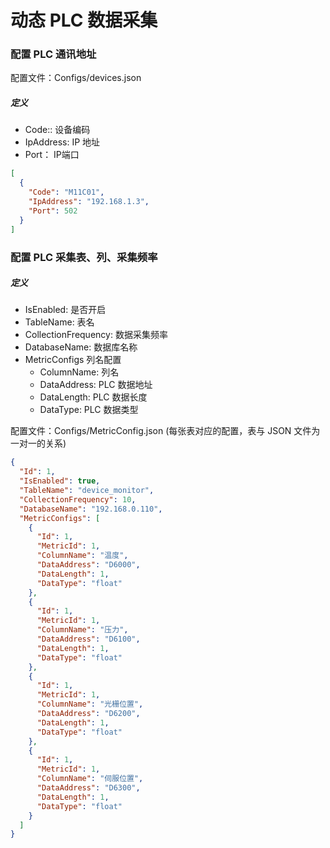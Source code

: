 # 动态 PLC 数据采集

### 配置 PLC 通讯地址

配置文件：Configs/devices.json
##### 定义
- Code:: 设备编码
- IpAddress: IP 地址
- Port： IP端口

```json
[
  {
    "Code": "M11C01",
    "IpAddress": "192.168.1.3",
    "Port": 502
  }
]
```

### 配置 PLC 采集表、列、采集频率

##### 定义

- IsEnabled: 是否开启
- TableName: 表名
- CollectionFrequency: 数据采集频率
- DatabaseName: 数据库名称
- MetricConfigs 列名配置
  - ColumnName: 列名
  - DataAddress: PLC 数据地址
  - DataLength: PLC 数据长度
  - DataType: PLC 数据类型


配置文件：Configs/MetricConfig.json (每张表对应的配置，表与 JSON 文件为一对一的关系)

```json
{
  "Id": 1,
  "IsEnabled": true,
  "TableName": "device_monitor",
  "CollectionFrequency": 10,
  "DatabaseName": "192.168.0.110",
  "MetricConfigs": [
    {
      "Id": 1,
      "MetricId": 1,
      "ColumnName": "温度",
      "DataAddress": "D6000",
      "DataLength": 1,
      "DataType": "float"
    },
    {
      "Id": 1,
      "MetricId": 1,
      "ColumnName": "压力",
      "DataAddress": "D6100",
      "DataLength": 1,
      "DataType": "float"
    },
    {
      "Id": 1,
      "MetricId": 1,
      "ColumnName": "光栅位置",
      "DataAddress": "D6200",
      "DataLength": 1,
      "DataType": "float"
    },
    {
      "Id": 1,
      "MetricId": 1,
      "ColumnName": "伺服位置",
      "DataAddress": "D6300",
      "DataLength": 1,
      "DataType": "float"
    }
  ]
}
```
